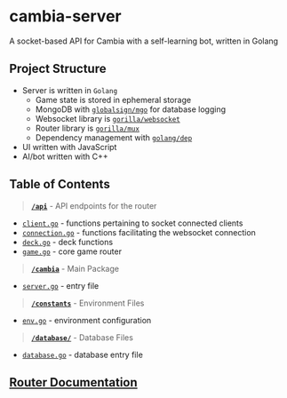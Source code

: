 # cambia-server

A socket-based API for Cambia with a self-learning bot, written in Golang

## Project Structure

* Server is written in `Golang`
  * Game state is stored in ephemeral storage
  * MongoDB with [`globalsign/mgo`](https://github.com/globalsign/mgo) for database logging
  * Websocket library is [`gorilla/websocket`](https://github.com/gorilla/websocket)
  * Router library is [`gorilla/mux`](https://github.com/gorilla/mux)
  * Dependency management with [`golang/dep`](https://github.com/golang/dep)
* UI written with JavaScript
* AI/bot written with C++

## Table of Contents

> **[`/api`](./api)** - API endpoints for the router

* [`client.go`](./api/client.go) - functions pertaining to socket connected clients
* [`connection.go`](./api/connection.go) - functions facilitating the websocket connection
* [`deck.go`](./api/deck.go) - deck functions
* [`game.go`](./api/game.go) - core game router

> **[`/cambia`](./cambia)** - Main Package

* [`server.go`](./cambia/server.go) - entry file

> **[`/constants`](./constants)** - Environment Files

* [`env.go`](./constants/env.go) - environment configuration

> **[`/database/`](./database)** - Database Files

* [`database.go`](./database/database.go) - database entry file

## [Router Documentation](./api/readme.md)